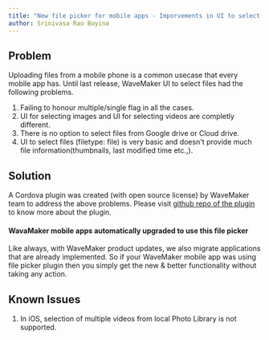 ```yaml
---
title: "New file picker for mobile apps - Imporvements in UI to select files in mobile"
author: Srinivasa Rao Boyina
---
```


## Problem 

Uploading files from a mobile phone is a common usecase that every mobile app has. Until last release, WaveMaker UI to select files had the following problems.

1. Failing to honour multiple/single flag in all the cases.
2. UI for selecting images and UI for selecting videos are completly different.
3. There is no option to select files from Google drive or Cloud drive.
4. UI to select files (filetype: file) is very basic and doesn't provide much file information(thumbnails, last modified time etc.,).

<!-- truncate -->
  
## Solution

A Cordova plugin was created (with open source license) by WaveMaker team to address the above problems. Please visit [github repo of the plugin](https://github.com/wavemaker/wm-filepicker-plugin) to know more about the plugin. 
  
#### WavaMaker mobile apps automatically upgraded to use this file picker

Like always, with WaveMaker product updates, we also migrate applications that are already implemented. So if your WaveMaker mobile app was using file picker plugin then you simply get the new & better functionality without taking any action.

## Known Issues

 1. In iOS, selection of multiple videos from local Photo Library is not supported. 
